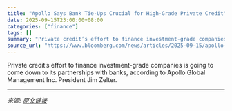 ```yaml
---
title: "Apollo Says Bank Tie-Ups Crucial for High-Grade Private Credit"
date: 2025-09-15T23:00:00+08:00
categories: ["finance"]
tags: []
summary: "Private credit’s effort to finance investment-grade companies is going to come down to its partnerships with banks, according to Apollo Global Management Inc. President Jim Zelter."
source_url: "https://www.bloomberg.com/news/articles/2025-09-15/apollo-says-bank-tie-ups-crucial-for-high-grade-private-credit"
---
```


Private credit’s effort to finance investment-grade companies is going to come down to its partnerships with banks, according to Apollo Global Management Inc. President Jim Zelter.

---

*来源: [原文链接](https://www.bloomberg.com/news/articles/2025-09-15/apollo-says-bank-tie-ups-crucial-for-high-grade-private-credit)*
